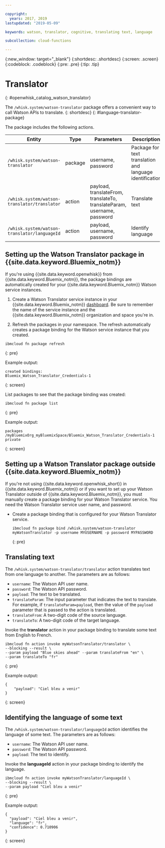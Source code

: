 ```yaml
---

copyright:
  years: 2017, 2019
lastupdated: "2019-05-09"

keywords: watson, translator, cognitive, translating text, language

subcollection: cloud-functions

---
```






{:new_window: target="_blank"}
{:shortdesc: .shortdesc}
{:screen: .screen}
{:codeblock: .codeblock}
{:pre: .pre}
{:tip: .tip}

# Translator
{: #openwhisk_catalog_watson_translator}

The `/whisk.system/watson-translator` package offers a convenient way to call Watson APIs to translate.
{: shortdesc}
{: #language-translator-package}

The package includes the following actions.

| Entity | Type | Parameters | Description |
| --- | --- | --- | --- |
| `/whisk.system/watson-translator` | package | username, password | Package for text translation and language identification  |
| `/whisk.system/watson-translator/translator` | action | payload, translateFrom, translateTo, translateParam, username, password | Translate text |
| `/whisk.system/watson-translator/languageId` | action | payload, username, password | Identify language |



## Setting up the Watson Translator package in {{site.data.keyword.Bluemix_notm}}

If you're using {{site.data.keyword.openwhisk}} from {{site.data.keyword.Bluemix_notm}}, the package bindings are automatically created for your {{site.data.keyword.Bluemix_notm}} Watson service instances.

1. Create a Watson Translator service instance in your {{site.data.keyword.Bluemix_notm}} [dashboard](http://cloud.ibm.com). Be sure to remember the name of the service instance and the {{site.data.keyword.Bluemix_notm}} organization and space you're in.

2. Refresh the packages in your namespace. The refresh automatically creates a package binding for the Watson service instance that you created.
  ```
  ibmcloud fn package refresh
  ```
  {: pre}

  Example output:
  ```
  created bindings:
  Bluemix_Watson_Translator_Credentials-1
  ```
  {: screen}

  List packages to see that the package binding was created:
  ```
  ibmcloud fn package list
  ```
  {: pre}

  Example output:
  ```
  packages
  /myBluemixOrg_myBluemixSpace/Bluemix_Watson_Translator_Credentials-1 private
  ```
  {: screen}

## Setting up a Watson Translator package outside {{site.data.keyword.Bluemix_notm}}

If you're not using {{site.data.keyword.openwhisk_short}} in {{site.data.keyword.Bluemix_notm}} or if you want to set up your Watson Translator outside of {{site.data.keyword.Bluemix_notm}}, you must manually create a package binding for your Watson Translator service. You need the Watson Translator service user name, and password.

- Create a package binding that is configured for your Watson Translator service.
  ```
  ibmcloud fn package bind /whisk.system/watson-translator myWatsonTranslator -p username MYUSERNAME -p password MYPASSWORD
  ```
  {: pre}

## Translating text

The `/whisk.system/watson-translator/translator` action translates text from one language to another. The parameters are as follows:

- `username`: The Watson API user name.
- `password`: The Watson API password.
- `payload`: The text to be translated.
- `translateParam`: The input parameter that indicates the text to translate. For example, if `translateParam=payload`, then the value of the `payload` parameter that is passed to the action is translated.
- `translateFrom`: A two-digit code of the source language.
- `translateTo`: A two-digit code of the target language.

Invoke the **translator** action in your package binding to translate some text from English to French.
```
ibmcloud fn action invoke myWatsonTranslator/translator \
--blocking --result \
--param payload "Blue skies ahead" --param translateFrom "en" \
--param translateTo "fr"
```
{: pre}

Example output:
```
{
    "payload": "Ciel bleu a venir"
}
```
{: screen}

## Identifying the language of some text

The `/whisk.system/watson-translator/languageId` action identifies the language of some text. The parameters are as follows:

- `username`: The Watson API user name.
- `password`: The Watson API password.
- `payload`: The text to identify.

Invoke the **languageId** action in your package binding to identify the language.
```
ibmcloud fn action invoke myWatsonTranslator/languageId \
--blocking --result \
--param payload "Ciel bleu a venir"
```
{: pre}

Example output:
```
{
  "payload": "Ciel bleu a venir",
  "language": "fr",
  "confidence": 0.710906
}
```
{: screen}

